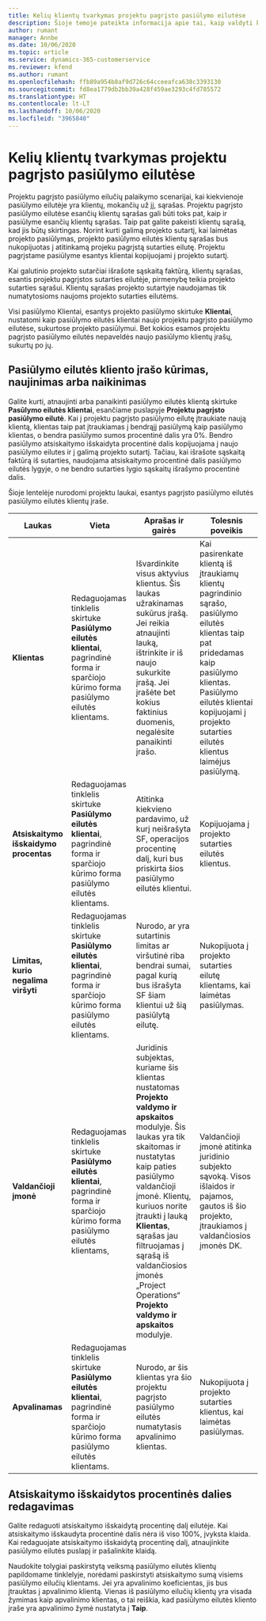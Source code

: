 ```yaml
---
title: Kelių klientų tvarkymas projektu pagrįsto pasiūlymo eilutėse
description: Šioje temoje pateikta informacija apie tai, kaip valdyti kelis klientus projektu pagrįsto pasiūlymo eilutėse.
author: rumant
manager: Annbe
ms.date: 10/06/2020
ms.topic: article
ms.service: dynamics-365-customerservice
ms.reviewer: kfend
ms.author: rumant
ms.openlocfilehash: ffb89a954b8af9d726c64cceeafca638c3393130
ms.sourcegitcommit: fd8ea1779db2bb39a428f459ae3293c4fd785572
ms.translationtype: HT
ms.contentlocale: lt-LT
ms.lasthandoff: 10/06/2020
ms.locfileid: "3965840"
---
```

# <a name="manage-multiple-customers-on-project-based-quote-lines"></a>Kelių klientų tvarkymas projektu pagrįsto pasiūlymo eilutėse

Projektu pagrįsto pasiūlymo eilučių palaikymo scenarijai, kai kiekvienoje pasiūlymo eilutėje yra klientų, mokančių už jį, sąrašas. Projektu pagrįsto pasiūlymo eilutėse esančių klientų sąrašas gali būti toks pat, kaip ir pasiūlyme esančių klientų sąrašas. Taip pat galite pakeisti klientų sąrašą, kad jis būtų skirtingas. Norint kurti galimą projekto sutartį, kai laimėtas projekto pasiūlymas, projekto pasiūlymo eilutės klientų sąrašas bus nukopijuotas į atitinkamą projeku pagrįstą sutarties eilutę. Projektu pagrįstame pasiūlyme esantys klientai kopijuojami į projekto sutartį.

Kai galutinio projekto sutarčiai išrašote sąskaitą faktūrą, klientų sąrašas, esantis projektu pagrįstos sutarties eilutėje, pirmenybę teikia projekto sutarties sąrašui. Klientų sąrašas projekto sutartyje naudojamas tik numatytosioms naujoms projekto sutarties eilutėms.

Visi pasiūlymo Klientai, esantys projekto pasiūlymo skirtuke **Klientai**, nustatomi kaip pasiūlymo eilutės klientai naujo projektu pagrįsto pasiūlymo eilutėse, sukurtose projekto pasiūlymui. Bet kokios esamos projektu pagrįsto pasiūlymo eilutės nepaveldės naujo pasiūlymo klientų įrašų, sukurtų po jų.

## <a name="create-update-or-delete-a-quote-line-customer-record"></a>Pasiūlymo eilutės kliento įrašo kūrimas, naujinimas arba naikinimas

Galite kurti, atnaujinti arba panaikinti pasiūlymo eilutės klientą skirtuke **Pasūlymo eilutės klientai**, esančiame puslapyje **Projektu pagrįsto pasiūlymo eilutė**. Kai į projektu pagrįsto pasiūlymo eilutę įtraukiate naują klientą, klientas taip pat įtraukiamas į bendrąjį pasiūlymą kaip pasiūlymo klientas, o bendra pasiūlymo sumos procentinė dalis yra 0%. Bendro pasiūlymo atsiskaitymo išskaidyta procentinė dalis kopijuojama į naujo pasiūlymo eilutes ir į galimą projekto sutartį. Tačiau, kai išrašote sąskaitą faktūrą iš sutarties, naudojama atsiskaitymo procentinė dalis pasiūlymo eilutės lygyje, o ne bendro sutarties lygio sąskaitų išrašymo procentinė dalis. 

Šioje lentelėje nurodomi projektu laukai, esantys pagrįsto pasiūlymo eilutės pasiūlymo eilutės klientų įraše.

| Laukas | Vieta | Aprašas ir gairės | Tolesnis poveikis |
| --- | --- | --- | --- |
| **Klientas** | Redaguojamas tinklelis skirtuke **Pasiūlymo eilutės klientai**, pagrindinė forma ir sparčiojo kūrimo forma pasiūlymo eilutės klientams. | Išvardinkite visus aktyvius klientus. Šis laukas užrakinamas sukūrus įrašą. Jei reikia atnaujinti lauką, ištrinkite ir iš naujo sukurkite įrašą. Jei įrašėte bet kokius faktinius duomenis, negalėsite panaikinti įrašo. | Kai pasirenkate klientą iš įtraukiamų klientų pagrindinio sąrašo, pasiūlymo eilutės klientas taip pat pridedamas kaip pasiūlymo klientas. Pasiūlymo eilutės klientai kopijuojami į projekto sutarties eilutės klientus laimėjus pasiūlymą. |
| **Atsiskaitymo išskaidymo procentas** | Redaguojamas tinklelis skirtuke **Pasiūlymo eilutės klientai**, pagrindinė forma ir sparčiojo kūrimo forma pasiūlymo eilutės klientams. | Atitinka kiekvieno pardavimo, už kurį neišrašyta SF, operacijos procentinę dalį, kuri bus priskirta šios pasiūlymo eilutės klientui. | Kopijuojama į projekto sutarties eilutės klientus. |
| **Limitas, kurio negalima viršyti** | Redaguojamas tinklelis skirtuke **Pasiūlymo eilutės klientai**, pagrindinė forma ir sparčiojo kūrimo forma pasiūlymo eilutės klientams. | Nurodo, ar yra sutartinis limitas ar viršutinė riba bendrai sumai, pagal kurią bus išrašyta SF šiam klientui už šią pasiūlytą eilutę. | Nukopijuota į projekto sutarties eilutę klientams, kai laimėtas pasiūlymas. |
| **Valdančioji įmonė** | Redaguojamas tinklelis skirtuke **Pasiūlymo eilutės klientai**, pagrindinė forma ir sparčiojo kūrimo forma pasiūlymo eilutės klientams, | Juridinis subjektas, kuriame šis klientas nustatomas **Projekto valdymo ir apskaitos** modulyje. Šis laukas yra tik skaitomas ir nustatytas kaip paties pasiūlymo valdančioji įmonė. Klientų, kuriuos norite įtraukti į lauką **Klientas**, sąrašas jau filtruojamas į sąrašą iš valdančiosios įmonės „Project Operations“ **Projekto valdymo ir apskaitos** modulyje. | Valdančioji įmonė atitinka juridinio subjekto sąvoką. Visos išlaidos ir pajamos, gautos iš šio projekto, įtraukiamos į valdančiosios įmonės DK. |
| **Apvalinamas** | Redaguojamas tinklelis skirtuke **Pasiūlymo eilutės klientai**, pagrindinė forma ir sparčiojo kūrimo forma pasiūlymo eilutės klientams. | Nurodo, ar šis klientas yra šio projektu pagrįsto pasiūlymo eilutės numatytasis apvalinimo klientas. | Nukopijuota į projekto sutarties klientus, kai laimėtas pasiūlymas. |

## <a name="edit-billing-split-percentages"></a>Atsiskaitymo išskaidytos procentinės dalies redagavimas

Galite redaguoti atsiskaitymo išskaidytą procentinę dalį eilutėje. Kai atsiskaitymo išskaudyta procentinė dalis nėra iš viso 100%, įvyksta klaida. Kai redaguojate atsiskaitymo išskaidytą procentinę dalį, atnaujinkite pasiūlymo eilutės puslapį ir pašalinkite klaidą.

Naudokite tolygiai paskirstytą veiksmą pasiūlymo eilutės klientų papildomame tinklelyje, norėdami paskirstyti atsiskaitymo sumą visiems pasiūlymo eilučių klientams. Jei yra apvalinimo koeficientas, jis bus įtrauktas į apvalinimo klientą. Vienas iš pasiūlymo eilučių klientų yra visada žymimas kaip apvalinimo klientas, o tai reiškia, kad pasiūlymo eilutės kliento įraše yra apvalinimo žymė nustatyta į **Taip**. 
